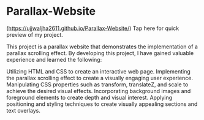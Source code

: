 # Parallax-Website

(https://ujjwaljha2611.github.io/Parallax-Website/) Tap here for quick preview of my project.

This project is a parallax website that demonstrates the implementation of a parallax scrolling effect. By developing this project, I have gained valuable experience and learned the following:

Utilizing HTML and CSS to create an interactive web page.
Implementing the parallax scrolling effect to create a visually engaging user experience.
Manipulating CSS properties such as transform, translateZ, and scale to achieve the desired visual effects.
Incorporating background images and foreground elements to create depth and visual interest.
Applying positioning and styling techniques to create visually appealing sections and text overlays.
